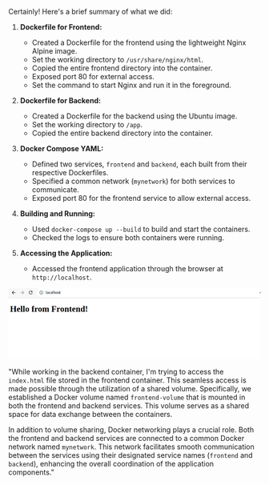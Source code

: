Certainly! Here's a brief summary of what we did:

1. **Dockerfile for Frontend:**
   - Created a Dockerfile for the frontend using the lightweight Nginx Alpine image.
   - Set the working directory to `/usr/share/nginx/html`.
   - Copied the entire frontend directory into the container.
   - Exposed port 80 for external access.
   - Set the command to start Nginx and run it in the foreground.

2. **Dockerfile for Backend:**
   - Created a Dockerfile for the backend using the Ubuntu image.
   - Set the working directory to `/app`.
   - Copied the entire backend directory into the container.

3. **Docker Compose YAML:**
   - Defined two services, `frontend` and `backend`, each built from their respective Dockerfiles.
   - Specified a common network (`mynetwork`) for both services to communicate.
   - Exposed port 80 for the frontend service to allow external access.

4. **Building and Running:**
   - Used `docker-compose up --build` to build and start the containers.
   - Checked the logs to ensure both containers were running.

5. **Accessing the Application:**
   - Accessed the frontend application through the browser at `http://localhost`.

<img src="OutputBackendcontainer.png">

"While working in the backend container, I'm trying to access the `index.html` file stored in the frontend container. This seamless access is made possible through the utilization of a shared volume. Specifically, we established a Docker volume named `frontend-volume` that is mounted in both the frontend and backend services. This volume serves as a shared space for data exchange between the containers.

In addition to volume sharing, Docker networking plays a crucial role. Both the frontend and backend services are connected to a common Docker network named `mynetwork`. This network facilitates smooth communication between the services using their designated service names (`frontend` and `backend`), enhancing the overall coordination of the application components."
